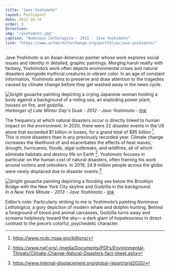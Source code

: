 ```yaml
---
title: "Jave Yoshimoto"
layout: PostLayout
date: 2022-10-16
order: 3
direction:
img: "/yoshimoto.jpg"
caption: "Numinous Lethologica - 2015 - Jave Yoshimoto"
link: "https://www.artworksforchange.org/portfolio/jave-yoshimoto/"
---
```


Jave Yoshimoto is an Asian-American painter whose work explores social issues and identity in detailed, graphic paintings.  Merging harsh reality with fantasy, Yoshimoto’s work often depicts environmental crises and natural disasters alongside mythical creatures in vibrant color. In an age of constant information, Yoshimoto aims to preserve and draw attention to the tragedies caused by climate change before they get washed away in the news cycle. 

![bright gouache painting depicting a crying Japanese woman holding a body against a background of a roiling sea, an exploding power plant, houses on fire, and godzilla.](/yoshimoto2.jpg)
*Harbinger of Late Winter Day's Dusk - 2012 - Jave Yoshimoto - [link](https://www.artworksforchange.org/portfolio/jave-yoshimoto/)*

The frequency at which natural disasters occur is directly linked to human impact on the environment. In 2020, there were 22 disaster events in the US alone that exceeded $1 billion in losses, for a grand total of $95 billion [^1]. This is more disasters than in any previously recorded year. Climate change increases the likelihood of and exacerbates the effects of heat waves, drought, hurricanes, floods, algal outbreaks, and wildfires, all of which eliminate habitats and destroy life on Earth [^2]. Yoshimoto focuses in particular on the human cost of natural disasters, often framing his work around victims and onlookers. In 2019, 24.9 million people across the globe were newly displaced due to disaster events [^3]. 

![bright gouache painting depicting a flooding sea below the Brooklyn Bridge with the New York City skyline and Godzilla in the background.](/yoshimoto3.jpg)
*In a New York Minute - 2013 - Jave Yoshimoto - [link](https://www.artworksforchange.org/portfolio/jave-yoshimoto/)*

Editor’s note: Particularly striking to me is Yoshimoto’s painting <i>Numinous Lethologica</i>, a gory depiction of modern whale and dolphin hunting. Behind a foreground of blood and animal carcasses, Godzilla turns away and screams helplessly toward the sky— a dark giant of hopelessness in direct contrast to the piece’s colorful, psychedelic character. 

[^1]: <https://www.ncdc.noaa.gov/billions/>
[^2]: <https://www.nwf.org/-/media/Documents/PDFs/Environmental-Threats/Climate-Change-Natural-Disasters-fact-sheet.ashx>
[^3]: <https://www.internal-displacement.org/global-report/grid2020/>
